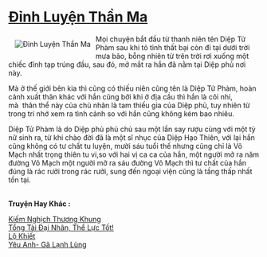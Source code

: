 <a href="https://utruyen.com/dinh-luyen-than-ma/17569/" title="Đỉnh Luyện Thần Ma"><h1>Đỉnh Luyện Thần Ma</h1></a><div style="display:table"><img align="right" style="float: left; padding: 10px;" src="https://utruyen.com/images/story/200x260/dinh-luyen-than-ma.jpg" alt="Đỉnh Luyện Thần Ma">Mọi chuyện bắt đầu từ thanh niên tên Diệp Tử Phàm sau khi tỏ tình thất bại còn đi tại dưới trời mưa bão, bỗng nhiên từ trên trời rơi xuống một chiếc đỉnh tạp trúng đầu, sau đó, mở mắt ra hắn đã nằm tại Diệp phủ nơi này. <p></p>Mà ở thế giới bên kia thì cũng có thiếu niên cũng tên là Diệp Tử Phàm, hoàn cảnh xuất thân khác với hắn cũng bởi khi ở địa cầu thì hắn là côi nhi, mà  thân thể này của chủ nhân là tam thiếu gia của Diệp phủ, tuy nhiên từ trong trí nhớ xem ra tình cảnh so với hắn cũng không kém bao nhiêu.<p></p>Diệp Tử Phàm là do Diệp phủ phủ chủ sau một lần say rượu cùng với một tỳ nữ sinh ra, từ khi chào đời đã là một sĩ nhục của Diệp Hạo Thiên, với lại hắn cũng không có tư chất tu luyện, mười sáu tuổi thế nhưng cũng chỉ là Võ Mạch nhất trọng thiên tu vi,so với hai vị ca ca của hắn, một người mở ra năm đường Võ Mạch một người mở ra sáu đường Võ Mạch thì tư chất của hắn đúng là rác rưởi trong rác rưởi, sung đến ngoại viện cũng là tầng thấp nhất tồn tại. </div><p><br><b>Truyện Hay Khác :</b></p><a href="https://utruyen.com/kiem-nghich-thuong-khung/2077/" alt="Kiếm Nghịch Thương Khung">Kiếm Nghịch Thương Khung</a><br/><a href="https://github.com/quanluxury/ngontinhhot/tree/master/truyenhay/17391/" alt="Tổng Tài Đại Nhân, Thể Lực Tốt!">Tổng Tài Đại Nhân, Thể Lực Tốt!</a><br/><a href="https://truyenngontinhay.wordpress.com/2019/10/03/lo-khiet/" alt="Lộ Khiết">Lộ Khiết</a><br/><a href="https://truyenngontinhay.wordpress.com/2019/10/03/yeu-anh-ga-lanh-lung/" alt="Yêu Anh- Gã Lạnh Lùng">Yêu Anh- Gã Lạnh Lùng</a><br/>